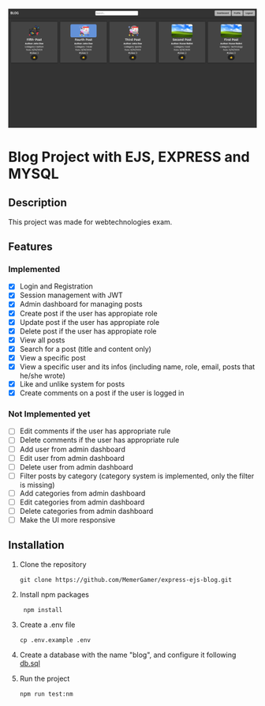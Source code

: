 ![project-image](./public/images/project.png)

# Blog Project with EJS, EXPRESS and MYSQL

## Description

This project was made for webtechnologies exam.

## Features

### Implemented

- [x] Login and Registration
- [x] Session management with JWT
- [x] Admin dashboard for managing posts
- [x] Create post if the user has appropiate role
- [x] Update post if the user has appropiate role
- [x] Delete post if the user has appropiate role
- [x] View all posts
- [x] Search for a post (title and content only)
- [x] View a specific post
- [x] View a specific user and its infos (including name, role, email, posts that he/she wrote)
- [x] Like and unlike system for posts
- [x] Create comments on a post if the user is logged in

### Not Implemented yet

- [ ] Edit comments if the user has appropriate rule
- [ ] Delete comments if the user has appropriate rule
- [ ] Add user from admin dashboard
- [ ] Edit user from admin dashboard
- [ ] Delete user from admin dashboard
- [ ] Filter posts by category (category system is implemented, only the filter is missing)
- [ ] Add categories from admin dashboard
- [ ] Edit categories from admin dashboard
- [ ] Delete categories from admin dashboard
- [ ] Make the UI more responsive

## Installation

1. Clone the repository

   ```console
   git clone https://github.com/MemerGamer/express-ejs-blog.git
   ```

2. Install npm packages

   ```console
    npm install
   ```

3. Create a .env file

   ```console
   cp .env.example .env
   ```

4. Create a database with the name "blog", and configure it following [db.sql](./db-queries/db.sql)

5. Run the project
   ```console
   npm run test:nm
   ```
